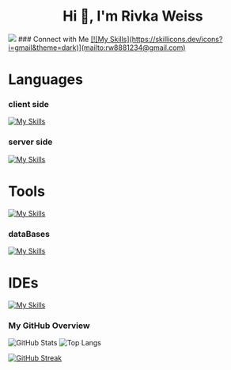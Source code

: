 <h1 align="center">Hi 👋, I'm Rivka Weiss</h1>
<img src="https://user-images.githubusercontent.com/73097560/115834477-dbab4500-a447-11eb-908a-139a6edaec5c.gif">
### Connect with Me
<!-- ## Hi there 👋 
<a href="rw8881234@gmail.com">[![My Skills](https://skillicons.dev/icons?i=gmail&theme=dark)](mailto:rw8881234@gmail.com)</a>
-->
<a href="rw8881234@gmail.com">[![My Skills](https://skillicons.dev/icons?i=gmail&theme=dark)](mailto:rw8881234@gmail.com)</a>


# Languages 

### client side

[![My Skills](https://skillicons.dev/icons?i=html,css,js,react,angular&perline=7)]()

### server side

[![My Skills](https://skillicons.dev/icons?i=java,nodejs,c,cs,dotnet,cpp,py&perline=9)]()

# Tools 

[![My Skills](https://skillicons.dev/icons?i=gcp,postman,git,github,docker&perline=13)]()
### dataBases
[![My Skills](https://skillicons.dev/icons?i=mongodb,postgres,sqlite&perline=13)]()
# IDEs 

[![My Skills](https://skillicons.dev/icons?i=vscode,visualstudio,eclipse,pycharm&perline=6)]()

### My GitHub Overview
![GitHub Stats](https://github-readme-stats.vercel.app/api?username=rivka14&show_icons=true&theme=light)
![Top Langs](https://github-readme-stats.vercel.app/api/top-langs/?username=rivka14&layout=compact&theme=light)

[![GitHub Streak](https://streak-stats.demolab.com?user=rivka14&theme=dark&border_radius=10&exclude_days=Fri%2CSat)](https://git.io/streak-stats)

<!--
**rivka14/rivka14** is a ✨ _special_ ✨ repository because its `README.md` (this file) appears on your GitHub profile.

Here are some ideas to get you started:
123
- 🔭 I’m currently working on ...
- 🌱 I’m currently learning ...
- 👯 I’m looking to collaborate on ...
- 🤔 I’m looking for help with ...
- 💬 Ask me about ...
- 📫 How to reach me: ...
- 😄 Pronouns: ...
- ⚡ Fun fact: ...
-->
